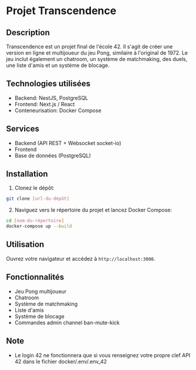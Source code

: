 # Projet Transcendence

## Description

Transcendence est un projet final de l'école 42. Il s'agit de créer une version en ligne et multijoueur du jeu Pong, similaire à l'original de 1972. Le jeu inclut également un chatroom, un système de matchmaking, des duels, une liste d'amis et un système de blocage.

## Technologies utilisées

- Backend: NestJS, PostgreSQL
- Frontend: Next.js / React
- Conteneurisation: Docker Compose

## Services

- Backend (API REST + Websocket socket-io)
- Frontend
- Base de données (PostgreSQL)

## Installation

1. Clonez le dépôt:

```bash
git clone [url-du-dépôt]
```

2. Naviguez vers le répertoire du projet et lancez Docker Compose:

```bash
cd [nom-du-répertoire]
docker-compose up --build
```

## Utilisation

Ouvrez votre navigateur et accédez à `http://localhost:3000`.

## Fonctionnalités

- Jeu Pong multijoueur
- Chatroom
- Système de matchmaking
- Liste d'amis
- Système de blocage 
- Commandes admin channel ban-mute-kick

## Note

 - Le login 42 ne fonctionnera que si vous renseignez votre propre clef API 42 dans le fichier docker/.env/.env_42
